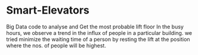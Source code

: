 # Smart-Elevators
Big Data code to analyse and Get the most probable lift floor
In the busy hours, we observe a trend in the influx of people in a particular building. we tried minimize the waiting time of a
person by resting the lift at the position where the nos. of people will be highest.
